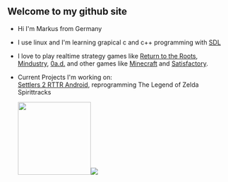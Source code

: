 ## Welcome to my github site
- Hi I'm Markus from Germany
- I use linux and I'm learning grapical c and c++ programming with [SDL](https://github.com/libsdl-org/SDL)
- I love to play realtime strategy games like [Return to the Roots](https://github.com/Return-To-The-Roots/s25client), [Mindustry](https://github.com/Anuken/Mindustry), [0a.d.](https://github.com/0ad/0ad) and other games like [Minecraft](https://www.minecraft.net/) and [Satisfactory](https://www.satisfactorygame.com/).
- Current Projects I'm working on: <br /> 
[Settlers 2 RTTR Android](https://github.com/Farmer-Markus/s25rttr-android), reprogramming The Legend of Zelda Spirittracks


  <img height=165 src="https://github-readme-stats.vercel.app/api?username=Farmer-Markus&card_width=459&line_height=24&show_icons=true&theme=github_dark_dimmed&bg_color=00000000"><img src="https://github-readme-stats.vercel.app/api/top-langs/?username=Farmer-Markus&&theme=github_dark_dimmed&layout=compact&bg_color=00000000">
